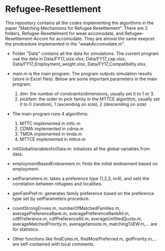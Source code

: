 # Refugee-Resettlement

This repository contains all the codes implementing the algorithms in the paper "Matching Mechanisms for Refugee Resettlement". 
There are 2 folders, Refugee-Resettelment for weak accomodate, and Refugee-Resettlement-Accom for accomodate. They are almost the same exepcet the prodcedure implemented in the "weakAccomodate.m". 
  - Folder "Data" contains all the data for simulations. The current program use the data in Data/FY17_size.xlsx, Data/FY17_cap.xlsx, Data/FY17_Employment_weight.xlsx,       Data/FY17_Compatibility.xlsx. 
  
  - main.m is the main program. The program outputs simulation results (store in Excel files).
    Below are some important parameters in the main program. 
      1. dim: the number of constraints/dimensions, usually set it to 1 or 3. 
      2. pickfam: the order to pick family in the MTTCE algorithm, usually set it to 0 (random), 1 (ascending on size), 2 (descending on size)
      
  - The main program runs 4 algorithms:
      1. MTTC implemented in mttc.m 
      2. CDMA implemented in cdma.m 
      3. TMDA implemented in tmda.m
      4. MTTCE implemented in mttce.m
      
  - initGlobalVariablesforData.m: initializes all the global variables from data. 
  
  - employmentBasedEndowment.m: finds the initial endowment based on employment.
  
  - setParameters.m: takes a preference type (1,2,3, or4), and sets the correlation between refugees and localities.  
  
  - genFamPref.m: generates family preference based on the preference type set by setParameters procedure. 
  
  - countStrongEnvies.m, numberOfMatchedFamilies.m, averagePreferenceRank.m, averagePreferenceRankAll.m, cdfPreference.m, cdfPreferenceAll.m, averageUnfilledQuota.m, 
  averageMatchedPriority.m, averagefamsize.m, matchingToEW.m,... are for statistics.
  
  - Other functions like findCyles.m, findMostPreferred.m, getPriority.m,... are self-contained with local comments.  
  


